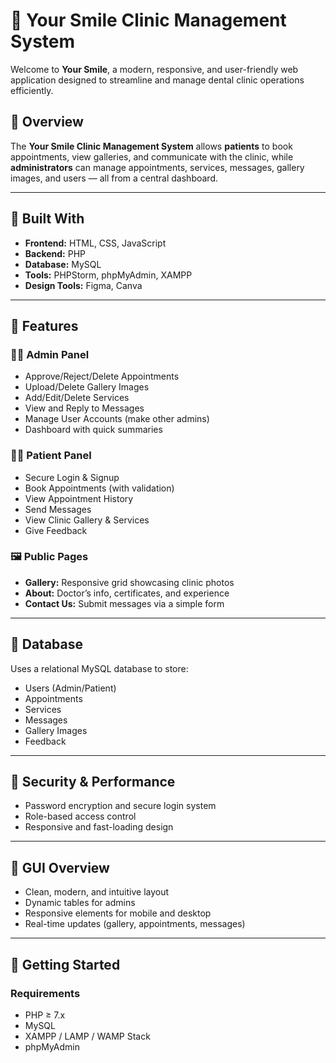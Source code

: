 # 🦷 Your Smile Clinic Management System

Welcome to **Your Smile**, a modern, responsive, and user-friendly web application designed to streamline and manage dental clinic operations efficiently.

## 📄 Overview

The **Your Smile Clinic Management System** allows **patients** to book appointments, view galleries, and communicate with the clinic, while **administrators** can manage appointments, services, messages, gallery images, and users — all from a central dashboard.

---

## 🔧 Built With

- **Frontend:** HTML, CSS, JavaScript  
- **Backend:** PHP  
- **Database:** MySQL  
- **Tools:** PHPStorm, phpMyAdmin, XAMPP  
- **Design Tools:** Figma, Canva

---

## 📌 Features

### 👨‍⚕️ Admin Panel
- Approve/Reject/Delete Appointments
- Upload/Delete Gallery Images
- Add/Edit/Delete Services
- View and Reply to Messages
- Manage User Accounts (make other admins)
- Dashboard with quick summaries

### 🧑‍💻 Patient Panel
- Secure Login & Signup
- Book Appointments (with validation)
- View Appointment History
- Send Messages
- View Clinic Gallery & Services
- Give Feedback

### 🖼️ Public Pages
- **Gallery:** Responsive grid showcasing clinic photos
- **About:** Doctor’s info, certificates, and experience
- **Contact Us:** Submit messages via a simple form

---

## 💾 Database

Uses a relational MySQL database to store:
- Users (Admin/Patient)
- Appointments
- Services
- Messages
- Gallery Images
- Feedback

---

## 🔐 Security & Performance

- Password encryption and secure login system
- Role-based access control
- Responsive and fast-loading design

---

## 📸 GUI Overview

- Clean, modern, and intuitive layout
- Dynamic tables for admins
- Responsive elements for mobile and desktop
- Real-time updates (gallery, appointments, messages)

---

## 🧰 Getting Started

### Requirements

- PHP ≥ 7.x
- MySQL
- XAMPP / LAMP / WAMP Stack
- phpMyAdmin
 

